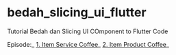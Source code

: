 # bedah_slicing_ui_flutter

Tutorial Bedah dan Slicing UI COmponent to Flutter Code

Episode:_
[1. Item Service Coffee](https://www.youtube.com/watch?v=PWDQNe6O0Xs)_
[2. Item Product Coffee](https://www.youtube.com/watch?v=PWDQNe6O0Xs)_
